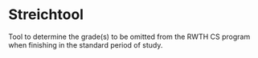 # Streichtool

Tool to determine the grade(s) to be omitted from the RWTH CS program when finishing in the standard period of study.
